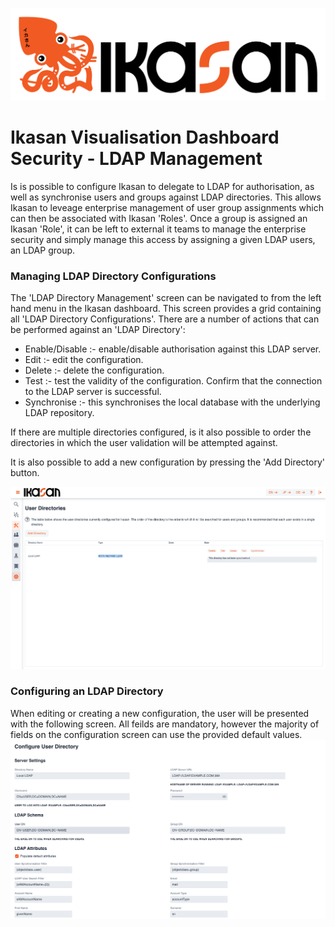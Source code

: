 ![IKASAN](../../developer/docs/quickstart-images/Ikasan-title-transparent.png)

# Ikasan Visualisation Dashboard Security - LDAP Management
Is is possible to configure Ikasan to delegate to LDAP for authorisation, as well as synchronise users and groups against LDAP directories. This allows Ikasan to leveage enterprise management of user group assignments which can then be associated with Ikasan 'Roles'. Once a group is assigned an Ikasan 'Role', it can be left to external it teams to manage the enterprise security and simply manage this access by assigning a given LDAP users, an LDAP group.

### Managing LDAP Directory Configurations
The 'LDAP Directory Management' screen can be navigated to from the left hand menu in the Ikasan dashboard. This screen provides a grid containing all 'LDAP Directory Configurations'. There are a number of actions that can be performed against an 'LDAP Directory':

- Enable/Disable :- enable/disable authorisation against this LDAP server.
- Edit :- edit the configuration.
- Delete :- delete the configuration.
- Test :- test the validity of the configuration. Confirm that the connection to the LDAP server is successful.
- Synchronise :- this synchronises the local database with the underlying LDAP repository.

If there are multiple directories configured, is it also possible to order the directories in which the user validation will be attempted against. 

It is also possible to add a new configuration by pressing the 'Add Directory' button.

![LDAP Management](../../developer/docs/quickstart-images/ldap-directory-management.png)

### Configuring an LDAP Directory

When editing or creating a new configuration, the user will be presented with the following screen. All feilds are mandatory, however the majority of fields on the configuration screen can use the provided default values.
![LDAP Configuration Management](../../developer/docs/quickstart-images/manage-ldap-configuration.png)



